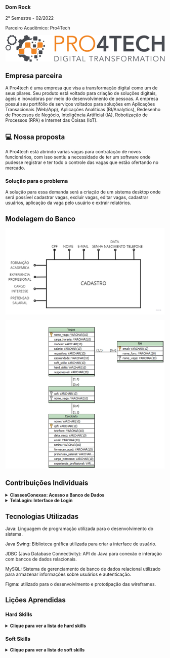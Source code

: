 ### Dom Rock
2° Semestre - 02/2022

Parceiro Acadêmico: Pro4Tech
<p align="center"><img src="./pro4tech-logo.png" widht="20%"></img>

## Empresa parceira

A Pro4tech é uma empresa que visa a transformação digital como um de seus pilares. Seu produto está voltado para criação de soluções digitais, ágeis e inovadoras por meio do desenvolvimento de pessoas. A empresa possui seu portifólio de serviços voltados para soluções em Aplicações Transacionais (Web/App), Aplicações Analíticas (BI/Analytics), Redesenho de Processos de Negócio, Inteligência Artificial (IA), Robotização de Processos (RPA) e Internet das Coisas (IoT).


## 💻 Nossa proposta

A Pro4tech está abrindo varias vagas para contratação de novos funcionários, com isso sentiu a necessidade de ter um software onde pudesse registrar e ter todo o controle das vagas que estão ofertando no mercado.

### Solução para o problema
A solução para essa demanda será a criação de um sistema desktop onde será possível cadastrar vagas, excluir vagas, editar vagas, cadastrar usuários, aplicação da vaga pelo usuário e extrair relatórios.

## Modelagem do Banco

<p align="center"><img src="./modelagem.jpg" widht="20%"></img>
<p align="center"><img src="./modelo-.png" widht="20%"></img>

## Contribuições Individuais
<details>
  <summary><b>ClassesConexao: Acesso a Banco de Dados</b></summary>
  <br>
  <p>O código acima implementa a classe `vagasDAO`, responsável por interagir com o banco de dados para recuperar informações sobre vagas e candidatos. Aqui está uma explicação detalhada do que acontece no código:</p>
  
```java
package ClassesConexao;

import java.sql.Connection;
import java.sql.Date;
import java.sql.PreparedStatement;
import java.sql.ResultSet;
import java.sql.SQLException;
import java.sql.Statement;
import java.util.ArrayList;
import java.util.List;
import java.sql.DriverManager;

import javax.swing.JOptionPane;

public class vagasDAO {
    private Connection con;
    private String carga_horaria;

    public String getCarga_horaria() {
        return carga_horaria;
    }

    public void setCarga_horaria(String carga_horaria) {
        this.carga_horaria = carga_horaria;
    }

    ResultSet rs;
    PreparedStatement ps;
    // Conexão com o banco de dados
    String url = "jdbc:mysql://localhost/pro4tech";
    String user = "root";
    String password = "39339533";

    // Método para recuperar as vagas disponíveis no banco de dados
    public ArrayList<String> vagas() {
        ArrayList<String> vg = new ArrayList<String>();
        System.out.println("teste");

        try {
            // Estabelece a conexão com o banco de dados
            con = DriverManager.getConnection(url, user, password);
            // Prepara a consulta SQL para recuperar os nomes das vagas
            ps = con.prepareStatement("SELECT nome_vaga FROM Vagas");
            // Executa a consulta SQL
            ResultSet rs = ps.executeQuery();
            // Percorre o resultado da consulta e adiciona os nomes das vagas à lista
            while (rs.next()) {
                vg.add(rs.getString("nome_vaga"));
            }
            // Fecha o ResultSet, PreparedStatement e a conexão com o banco de dados
            rs.close();
            ps.close();
            con.close();
        } catch (Exception e) {
            // Exibe uma mensagem de erro em caso de falha na recuperação das vagas
            JOptionPane.showMessageDialog(null, "Ocorreu erro ao carregar a Combo Box", "Erro",
                    JOptionPane.ERROR_MESSAGE);
        }
        return vg;
    }

    // Método para recuperar os candidatos de uma vaga específica no banco de dados
    public ArrayList<String> candidato() {
        ArrayList<String> candidato = new ArrayList<String>();

        try {
            // Estabelece a conexão com o banco de dados
            con = DriverManager.getConnection(url, user, password);
            // Prepara a consulta SQL para recuperar os CPFs dos candidatos de uma vaga específica
            ps = con.prepareStatement("SELECT * from candidato_vaga where nome_vaga = '"
                    + Singleton.getInstance().nomeVaga + "'");
            // Executa a consulta SQL
            ResultSet rs = ps.executeQuery();
            // Percorre o resultado da consulta e adiciona os CPFs dos candidatos à lista
            while (rs.next()) {
                candidato.add(rs.getString("cpf"));
            }
            // Fecha o ResultSet, PreparedStatement e a conexão com o banco de dados
            rs.close();
            ps.close();
            con.close();
        } catch (Exception e) {
            // Exibe uma mensagem de erro em caso de falha na recuperação dos candidatos
            JOptionPane.showMessageDialog(null, "Ocorreu erro ao carregar a Combo Box", "Erro",
                    JOptionPane.ERROR_MESSAGE);
        }
        return candidato;
    }
}
```
  <p>A classe `vagasDAO` possui dois métodos principais: `vagas()` e `candidato()`. O primeiro método é responsável por recuperar os nomes das vagas disponíveis no banco de dados, enquanto o segundo método recupera os CPFs dos candidatos de uma vaga específica.</p>
  </details>
 
<details>
  <summary><b>TelaLogin: Interface de Login</b></summary>
  <br>
  <p>O código acima implementa a classe `TelaLogin`, que representa a interface de login do sistema. Aqui está uma explicação detalhada do que acontece no código:</p>
  
```java
package ClassesConexao;

import java.awt.EventQueue;

import javax.swing.JFrame;
import javax.swing.JPanel;
import javax.swing.border.EmptyBorder;
import javax.swing.JLabel;
import javax.swing.JOptionPane;
import java.awt.Font;
import javax.swing.JTextField;
import javax.swing.JPasswordField;
import javax.swing.JButton;
import java.awt.event.ActionListener;
import java.sql.Connection;
import java.sql.PreparedStatement;
import java.sql.ResultSet;
import java.sql.SQLException;
import java.awt.event.ActionEvent;
import java.awt.Color;
import javax.swing.SwingConstants;
import javax.swing.ImageIcon;

public class TelaLogin extends JFrame {

    private static final long serialVersionUID = 1L;
    private JPanel contentPane;
    private JTextField tfUsuario;
    private JPasswordField pfSenha;
    private JButton btnCadastrar;
    private JButton btnEntrar;
    private JLabel lblAquiTemUma;
    private JLabel lblOlSejaBemvindo;
    private JLabel lblFaaSeuLogin_1;
    private JLabel lblNewLabel_1;

    public static void main(String[] args) {
        EventQueue.invokeLater(new Runnable() {
            public void run() {
                try {
                    TelaLogin frame = new TelaLogin();
                    frame.setVisible(true);
                } catch (Exception e) {
                    e.printStackTrace();
                }
            }
        });
    }

    public TelaLogin() {
        btnEntrar = new JButton("ENTRAR");
        btnEntrar.setBackground(new Color(255, 140, 0));
        btnEntrar.setForeground(Color.BLACK);
        btnEntrar.addActionListener(new ActionListener() {
            public void actionPerformed(ActionEvent e) {
                try {
                    Connection con = Conexao.faz_conexao();
                    String sql = "select *from cadastro_usuario where email=? and senha= ?";
                    PreparedStatement stmt = con.prepareStatement(sql);
                    stmt.setString(1, tfUsuario.getText());
                    stmt.setString(2, new String(pfSenha.getPassword()));
                    ResultSet rs = stmt.executeQuery();
                    if (rs.next()) {
                        JOptionPane.showMessageDialog(null, "Entrando!");
                        Singleton.getInstance().nomeUsuario = rs.getString("nome");
                        Singleton.getInstance().cpfUsuario = rs.getString("cpf");
                        System.out.println(Singleton.getInstance().nomeUsuario);
                        TelaOpcoes exibir = new TelaOpcoes();
                        exibir.setVisible(true);
                        setVisible(false);
                    } else {
                        try {
                            String sql1 = "select * from cadastro_funcionario where email=? and senha= ?";
                            PreparedStatement stmt1 = con.prepareStatement(sql1);
                            stmt1.setString(1, tfUsuario.getText());
                            stmt1.setString(2, new String(pfSenha.getPassword()));
                            ResultSet rs1 = stmt1.executeQuery();
                            if (rs1.next()) {
                                JOptionPane.showMessageDialog(null, "Entrando!");
                                Singleton.getInstance().nomeFuncionario = rs1.getString("nome");
                                TelaOpcoesFuncionario exibir = new TelaOpcoesFuncionario();
                                exibir.setVisible(true);
                                setVisible(false);
                            } else {
                                try {
                                    String sql2 = "select * from cadastro_admin where email = ? and senha= ?";
                                    PreparedStatement stmt2 = con.prepareStatement(sql2);
                                    stmt2.setString(1, tfUsuario.getText());
                                    stmt2.setString(2, new String(pfSenha.getPassword()));
                                    ResultSet rs2 = stmt2.executeQuery();
                                    if (rs2.next()) {
                                        JOptionPane.showMessageDialog(null, "Entrando!");
                                        Singleton.getInstance().nomeFuncionario = "vitoria";
                                        TelaMenuRH exibir = new TelaMenuRH();
                                        exibir.setVisible(true);
                                        setVisible(false);
                                    } else {
                                        message.setText("E-mail ou senha incorreta!!");
                                    }
                                    stmt2.close();
                                    con.close();
                                } catch (Exception e2) {
                                    e2.printStackTrace();
                                }
                            }
                            stmt1.close();
                            con.close();
                        } catch (SQLException e1) {
                            e1.printStackTrace();
                        }
                    }
                    stmt.close();
                    con.close();
                } catch (SQLException e1) {
                    e1.printStackTrace();
                }
            }
        });

```
  <p>A classe `TelaLogin` representa a tela de login do sistema. Ela possui campos para inserção do e-mail e senha do usuário, botões para entrar e cadastrar, além de mensagens de erro e informações para orientar o usuário.</p>
</details>

## Tecnologias Utilizadas
Java: Linguagem de programação utilizada para o desenvolvimento do sistema.

Java Swing: Biblioteca gráfica utilizada para criar a interface de usuário.

JDBC (Java Database Connectivity): API do Java para conexão e interação com bancos de dados relacionais.

MySQL: Sistema de gerenciamento de banco de dados relacional utilizado para armazenar informações sobre usuários e autenticação.

Figma: utilizado para o desenvolvimento e prototipação das wireframes.

## Lições Aprendidas

<p align="justify"></p>

<h3>Hard Skills</h3>
<details>
  <summary><b>Clique para ver a lista de hard skills</b></summary>
<p1>Desenvolvimento de Interface Gráfica: Aprendi a criar interfaces gráficas de usuário utilizando Java Swing, desenvolvendo habilidades em design de interfaces.</p1>

<p1>Conexão com Banco de Dados: Adquiri conhecimentos sobre conexão e manipulação de dados em um banco de dados MySQL utilizando JDBC.</p1>

<p1>Implementação de Funcionalidades: Desenvolveu habilidades em implementar funcionalidades de login, cadastro de usuários e autenticação em um sistema.</p1>

</details>
<h3>Soft Skills</h3>
<details>
  <summary><b>Clique para ver a lista de soft skills</b></summary>
<p1>Resolução de Problemas: Enfrentou desafios relacionados à implementação de funcionalidades complexas e buscou soluções eficazes para problemas encontrados durante o desenvolvimento do sistema.</p1>

<p1>Comunicação Eficaz: Teve a oportunidade de comunicar-se de forma clara e eficaz com membros da equipe de desenvolvimento e potenciais usuários do sistema para entender requisitos e fornecer suporte.</p1>

<p1>Trabalho em Equipe: Colaborou com outros membros da equipe no desenvolvimento do projeto, demonstrando habilidades de trabalho em equipe e colaboração para alcançar os objetivos do projeto.</p1>

</details>
